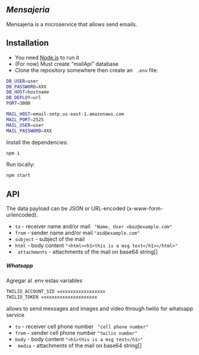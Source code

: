 ## _Mensajeria_

Mensajeria is a microservice that allows send emails.

## Installation

- You need [Node.js](https://nodejs.org/) to run it
- (For now) Must create "mailApi" database
- Clone the repository somewhere then create an ` .env` file:

```sh
DB_USER=user
DB_PASSWORD=XXX
DB_HOST=hostname
DB_DEPLOY=url
PORT=3000

MAIL_HOST=email-smtp.us-east-1.amazonaws.com
MAIL_PORT=2525
MAIL_USER=user
MAIL_PASSWORD=XXX
```

Install the dependencies:

```sh
npm i
```

Run locally:

```sh
npm start
```

## API

The data payload can be JSON or URL-encoded (x-www-form-urlencoded).

- `to` - receiver name and/or mail ` "Name, User <baz@example.com"`
- `from` - sender name and/or mail `"asd@example.com"`
- `subject` - subject of the mail
- `html` - body content `"<html><h1>this is a msg test</h1></html>"`
- ` attachments` - attachments of the mail on base64 string[]


##### Whatsapp

Agregar al .env estas variables


```sh
TWILIO_ACCOUNT_SID =xxxxxxxxxxxxxxxxx
TWILIO_TOKEN =xxxxxxxxxxxxxxxxxxxx
```

allows to send messages and images and video through twilio for whatsapp service

- `to` - receiver cell phone number ` "cell phone number"`
- `from` - sender cell phone number `"twilio number"`
- `body` - body content `"<h1>this is a msg test</h1>"`
- ` media` - attachments of the mail on base64 string[]